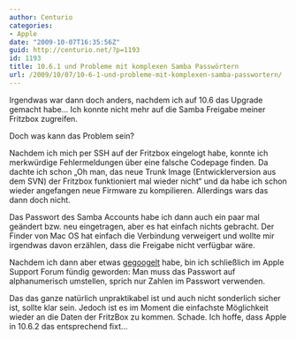 ```yaml
---
author: Centurio
categories:
- Apple
date: "2009-10-07T16:35:56Z"
guid: http://centurio.net/?p=1193
id: 1193
title: 10.6.1 und Probleme mit komplexen Samba Passwörtern
url: /2009/10/07/10-6-1-und-probleme-mit-komplexen-samba-passwortern/
---
```

Irgendwas war dann doch anders, nachdem ich auf 10.6 das Upgrade gemacht habe&#8230; Ich konnte nicht mehr auf die Samba Freigabe meiner Fritzbox zugreifen.

Doch was kann das Problem sein?  
<!--more-->

Nachdem ich mich per SSH auf der Fritzbox eingelogt habe, konnte ich merkwürdige Fehlermeldungen über eine falsche Codepage finden. Da dachte ich schon &#8222;Oh man, das neue Trunk Image (Entwicklerversion aus dem SVN) der Fritzbox funktioniert mal wieder nicht&#8220; und da habe ich schon wieder angefangen neue Firmware zu kompilieren. Allerdings wars das dann doch nicht.

Das Passwort des Samba Accounts habe ich dann auch ein paar mal geändert bzw. neu eingetragen, aber es hat einfach nichts gebracht. Der Finder von Mac OS hat einfach die Verbindung verweigert und wollte mir irgendwas davon erzählen, dass die Freigabe nicht verfügbar wäre.

Nachdem ich dann aber etwas [gegoogelt](http://www.google.de/search?q=10.6+smb+probleme) habe, bin ich schließlich im Apple Support Forum fündig geworden: Man muss das Passwort auf alphanumerisch umstellen, sprich nur Zahlen im Passwort verwenden. 

Das das ganze natürlich unpraktikabel ist und auch nicht sonderlich sicher ist, sollte klar sein. Jedoch ist es im Moment die einfachste Möglichkeit wieder an die Daten der FritzBox zu kommen. Schade. Ich hoffe, dass Apple in 10.6.2 das entsprechend fixt&#8230;